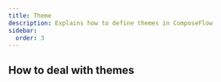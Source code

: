 ```yaml
---
title: Theme
description: Explains how to define themes in ComposeFlow
sidebar:
  order: 3
---
```


## How to deal with themes

